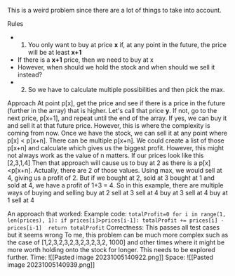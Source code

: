 This is a weird problem since there are a lot of things to take into account.

Rules
- 1. You only want to buy at price **x** if, at any point in the future, the price will be at least **x+1**
- If there is a **x+1** price, then we need to buy at x
- However, when should we hold the stock and when should we sell it instead?
- 2. So we have to calculate multiple possibilities and then pick the max. 

Approach
	At point p[x], get the price and see if there is a price in the future (further in the array) that is higher. Let's call that price **y**. If not, go to the next price, p[x+1], and repeat until the end of the array. If yes, we can buy it and sell it at that future price.
	However, this is where the complexity is coming from now.
	Once we have the stock, we can sell it at any point where p[x] < p[x+n]. There can be multiple p[x+n]. We could create a list of those p[x+n] and calculate which gives us the biggest profit.
	However, this might not always work as the value of n matters.
	If our prices look like this
		 [2,3,1,4]
	Then that approach will cause us to buy at 2 as there is a p[x] <p[x+n]. Actually, there are 2 of those values. Using max, we would sell at 4, giving us a profit of 2. 
	But if we bought at 2, sold at 3 bought at 1 and sold at 4, we have a profit of 1+3 = 4. So in this example, there are multiple ways of buying and selling
		buy at 2
			sell at 3
			sell at 4
		buy at 3
			sell at 4
		buy at 1
			sell at 4

An approach that worked:
	Example code:
		```totalProfit=0
	        for i in range(1, len(prices), 1):
	            if prices[i]>prices[i-1]:
                totalProfit += prices[i] - prices[i-1] 
		return totalProfit```
    Correctness:
	    This passes all test cases but it seems wrong
	    To me, this problem can be much more complex such as the case of [1,2,3,2,3,2,3,2,3,2,3,2, 1000] and other times where it might be more worth holding onto the stock for longer. This needs to be explored further. 
	Time:
		![[Pasted image 20231005140922.png]]
	Space:
		![[Pasted image 20231005140939.png]]

 